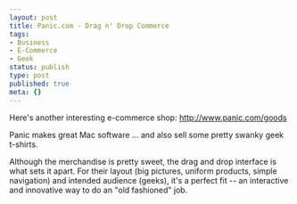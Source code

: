 ```yaml
---
layout: post
title: Panic.com - Drag n' Drop Commerce
tags:
- Business
- E-Commerce
- Geek
status: publish
type: post
published: true
meta: {}
---
```

Here's another interesting e-commerce shop:  <a href="http://www.panic.com/goods/" target="_blank">http://www.panic.com/goods</a>

Panic makes great Mac software ... and also sell some pretty swanky geek t-shirts.

Although the merchandise is pretty sweet, the drag and drop interface is what sets it apart.  For their layout (big pictures, uniform products, simple navigation) and intended audience (geeks), it's a perfect fit -- an interactive and innovative way to do an "old fashioned" job.
